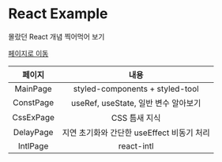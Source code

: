 # React Example
몰랐던 React 개념 찍어먹어 보기

[페이지로 이동](https://hu-lee.github.io/react-example)

|페이지|내용|
|:---:|:-----:|
|MainPage|styled-components + styled-tool|
|ConstPage|useRef, useState, 일반 변수 알아보기|
|CssExPage|CSS 틈새 지식|
|DelayPage|지연 초기화와 간단한 useEffect 비동기 처리|
|IntlPage|react-intl|